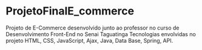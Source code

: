 # ProjetoFinalE_commerce
Projeto de E-Commerce desenvolvido junto ao professor no curso de Desenvolvimento Front-End no Senai Taguatinga
Tecnologias envolvidas no projeto
HTML, CSS, JavaScript, Ajax, Java, Data Base, Spring, API.

